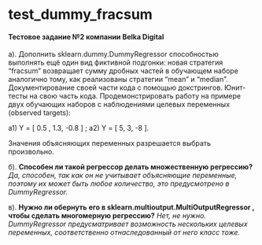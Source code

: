 # test_dummy_fracsum
#### Тестовое задание №2 компании Belka Digital

а). Дополнить sklearn.dummy.DummyRegressor способностью выполнять ещё один вид
фиктивной подгонки: новая стратегия “fracsum” возвращает сумму дробных частей в обучающем
наборе аналогично тому, как реализованы стратегии “mean” и “median”. Документирование
своей части кода с помощью докстрингов. Юнит-тесты на свою часть кода. Продемонстрировать
работу на примере двух обучающих наборов с наблюдениями целевых переменных (observed
targets):

а1) Y = [ 0.5 , 1.3, -0.8 ] ;
а2) Y = [ 5, 3, -8 ].

Значения объясняющих переменных разрешается выбрать произвольно.

б). **Способен ли такой регрессор делать множественную регрессию?**
    *Да, способен, так как он не учитывает объясняющие переменные,
    поэтому их может быть любое количество, это предусмотрено в DummyRegressor.*

в). **Нужно ли обернуть его в sklearn.multioutput.MultiOutputRegressor , чтобы сделать многомерную регрессию?**
    *Нет, не нужно. DummyRegressor предусматривает возможность нескольких целевых переменных,
    соответственно отнаследованный от него класс тоже.*
